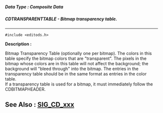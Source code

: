 ##### Data Type : Composite Data
##### CDTRANSPARENTTABLE - Bitmap transparency table.
---
```
#include <editods.h>
```
**Description :**

Bitmap Transparency Table (optionally one per bitmap).  The colors in this 
table specify the bitmap colors that are "transparent".  The pixels in the 
bitmap whose colors are in this table will not affect the background; the 
background will "bleed through" into the bitmap.  The entries in the 
transparency table should be in the same format as entries in the color table.  
If a transparency table is used for a bitmap, it must immediately follow the 
CDBITMAPHEADER.

**See Also :**
[SIG_CD_xxx](/reference/Symb/SIG_CD_xxx)
---
